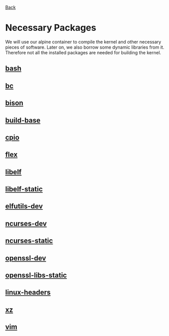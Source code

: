 [Back](./Chapter-0.md)

# Necessary Packages

We will use our alpine container to compile the kernel and other necessary pieces of software. Later on, we also borrow some dynamic libraries from it. Therefore not all the installed packages are needed for building the kernel.



## [bash](https://pkgs.alpinelinux.org/package/v3.16/main/x86/bash)



## [bc](https://pkgs.alpinelinux.org/package/v3.16/main/x86/bc)



## [bison](https://pkgs.alpinelinux.org/package/v3.16/main/x86/bison)



## [build-base](https://pkgs.alpinelinux.org/package/v3.16/main/x86/build-base)



## [cpio](https://pkgs.alpinelinux.org/package/v3.16/community/x86/cpio)



## [flex](https://pkgs.alpinelinux.org/package/v3.16/main/x86/flex)



## [libelf](https://pkgs.alpinelinux.org/package/v3.16/main/x86/libelf)



## [libelf-static](https://pkgs.alpinelinux.org/package/v3.16/main/x86/libelf-static)



## [elfutils-dev](https://pkgs.alpinelinux.org/package/v3.16/main/x86/elfutils-dev)



## [ncurses-dev](https://pkgs.alpinelinux.org/package/v3.16/main/x86/ncurses-dev)



## [ncurses-static](https://pkgs.alpinelinux.org/package/v3.16/main/x86/ncurses-static)


## [openssl-dev](https://pkgs.alpinelinux.org/package/v3.16/main/x86/openssl-dev)


## [openssl-libs-static](https://pkgs.alpinelinux.org/package/v3.16/main/x86/openssl-libs-static)


## [linux-headers](https://pkgs.alpinelinux.org/package/v3.16/main/x86/linux-headers)


## [xz](https://pkgs.alpinelinux.org/package/v3.16/main/x86/xz)


## [vim](https://pkgs.alpinelinux.org/package/v3.16/main/x86/vim)